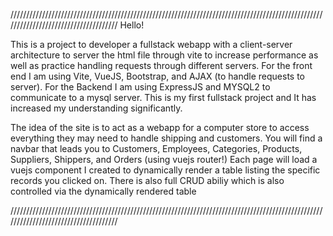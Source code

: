 /////////////////////////////////////////////////////////////////////////////////////////////////////////////////////////////////////
Hello!

This is a project to developer a fullstack webapp with a client-server architecture to server the html file through vite to 
increase performance as well as practice handling requests through different servers. For the front end I am using Vite, VueJS, 
Bootstrap, and AJAX (to handle requests to server). For the Backend I am using ExpressJS and MYSQL2 to communicate to a mysql server.
This is my first fullstack project and It has increased my understanding significantly.

The idea of the site is to act as a webapp for a computer store to access everything they may need to handle shipping and customers.
You will find a navbar that leads you to Customers, Employees, Categories, Products, Suppliers, Shippers, and Orders (using vuejs router!)
Each page will load a vuejs component I created to dynamically render a table listing the specific records you clicked on. There is 
also full CRUD abiliy which is also controlled via the dynamically rendered table 


/////////////////////////////////////////////////////////////////////////////////////////////////////////////////////////////////////
